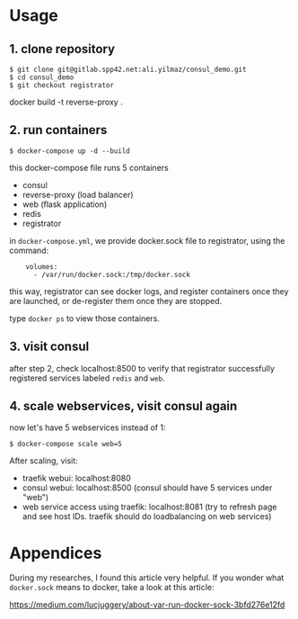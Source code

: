 # Usage


## 1. clone repository
```
$ git clone git@gitlab.spp42.net:ali.yilmaz/consul_demo.git
$ cd consul_demo
$ git checkout registrator

```
docker build -t reverse-proxy .

## 2. run containers
```
$ docker-compose up -d --build
```

this docker-compose file runs 5 containers
* consul
* reverse-proxy (load balancer)
* web (flask application)
* redis
* registrator

in `docker-compose.yml`, we provide docker.sock file to registrator, using the command:

```
    volumes:
      - /var/run/docker.sock:/tmp/docker.sock
```

this way, registrator can see docker logs, and register containers once they are launched, or de-register them once they are stopped.

type `docker ps` to view those containers.

## 3. visit consul

after step 2, check localhost:8500 to verify that registrator successfully registered services labeled `redis` and `web`.

## 4. scale webservices, visit consul again

now let's have 5 webservices instead of 1:


```
$ docker-compose scale web=5
```

After scaling, visit:

- traefik webui: localhost:8080
- consul webui: localhost:8500 (consul should have 5 services under "web")
- web service access using traefik: localhost:8081 (try to refresh page and see host IDs. traefik should do loadbalancing on web services)



# Appendices

During my researches, I found this article very helpful. If you wonder what `docker.sock` means to docker, take a look at this article:

https://medium.com/lucjuggery/about-var-run-docker-sock-3bfd276e12fd
